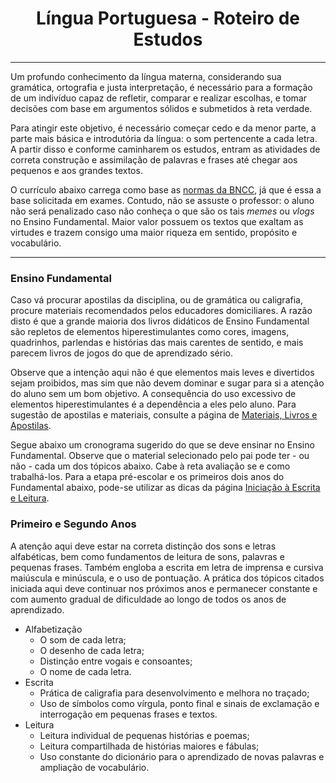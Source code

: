 <h1 align="center">Língua Portuguesa - Roteiro de Estudos</h1>

---

Um profundo conhecimento da língua materna, considerando sua gramática, ortografia e justa interpretação, é necessário para a formação de um indivíduo capaz de refletir, comparar e realizar escolhas, e tomar decisões com base em argumentos sólidos e submetidos à reta verdade.

Para atingir este objetivo, é necessário começar cedo e da menor parte, a parte mais básica e introdutória da língua: o som pertencente a cada letra. A partir disso e conforme caminharem os estudos, entram as atividades de correta construção e assimilação de palavras e frases até chegar aos pequenos e aos grandes textos.

O currículo abaixo carrega como base as [normas da BNCC](https://www.alex.pro.br/BNCC%20L%C3%ADngua%20Portuguesa.pdf), já que é essa a base solicitada em exames. Contudo, não se assuste o professor: o aluno não será penalizado caso não conheça o que são os tais _memes_ ou _vlogs_ no Ensino Fundamental. Maior valor possuem os textos que exaltam as virtudes e trazem consigo uma maior riqueza em sentido, propósito e vocabulário.

---

### Ensino Fundamental

Caso vá procurar apostilas da disciplina, ou de gramática ou caligrafia, procure materiais recomendados pelos educadores domiciliares. A razão disto é que a grande maioria dos livros didáticos de Ensino Fundamental são repletos de elementos hiperestimulantes como cores, imagens, quadrinhos, parlendas e histórias das mais carentes de sentido, e mais parecem livros de jogos do que de aprendizado sério.

Observe que a intenção aqui não é que elementos mais leves e divertidos sejam proibidos, mas sim que não devem dominar e sugar para si a atenção do aluno sem um bom objetivo. A consequência do uso excessivo de elementos hiperestimulantes é a dependência a eles pelo aluno. Para sugestão de apostilas e materiais, consulte a página de [Materiais, Livros e Apostilas](Língua_Portuguesa/Materiais_Livros_e_Apostilas).

Segue abaixo um cronograma sugerido do que se deve ensinar no Ensino Fundamental. Observe que o material selecionado pelo pai pode ter - ou não - cada um dos tópicos abaixo. Cabe à reta avaliação se e como trabalhá-los. Para a etapa pré-escolar e os primeiros dois anos do Fundamental abaixo, pode-se utilizar as dicas da página [Iniciação à Escrita e Leitura](Língua_Portuguesa/Iniciação_a_Escrita_e_Leitura).

### Primeiro e Segundo Anos

A atenção aqui deve estar na correta distinção dos sons e letras alfabéticas, bem como fundamentos de leitura de sons, palavras e pequenas frases. Também engloba a escrita em letra de imprensa e cursiva maiúscula e minúscula, e o uso de pontuação. A prática dos tópicos citados iniciada aqui deve continuar nos próximos anos e permanecer constante e com aumento gradual de dificuldade ao longo de todos os anos de aprendizado.

- Alfabetização
  - O som de cada letra;
  - O desenho de cada letra;
  - Distinção entre vogais e consoantes;
  - O nome de cada letra.
- Escrita
  - Prática de caligrafia para desenvolvimento e melhora no traçado;
  - Uso de símbolos como vírgula, ponto final e sinais de exclamação e interrogação em pequenas frases e textos.
- Leitura
  - Leitura individual de pequenas histórias e poemas;
  - Leitura compartilhada de histórias maiores e fábulas;
  - Uso constante do dicionário para o aprendizado de novas palavras e ampliação de vocabulário.

